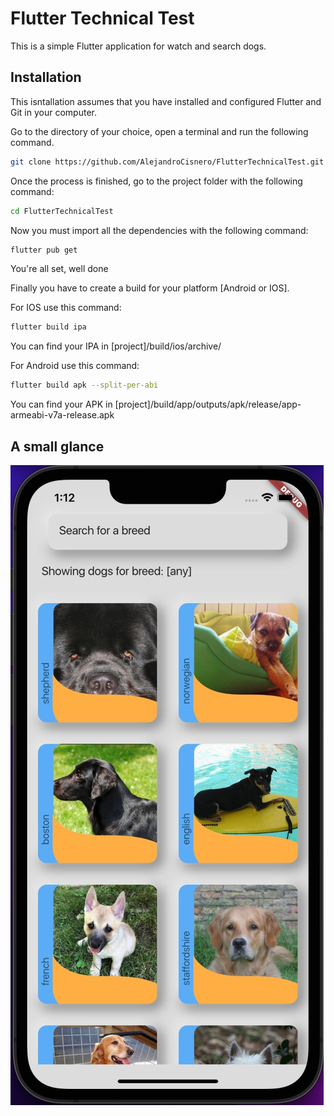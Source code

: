 # Flutter Technical Test

This is a simple Flutter application for watch and search dogs.

## Installation

This isntallation assumes that you have installed and configured Flutter and Git in your computer.

Go to the directory of your choice, open a terminal and run the following command.

```bash
git clone https://github.com/AlejandroCisnero/FlutterTechnicalTest.git
```
Once the process is finished, go to the project folder with the following command:

```bash
cd FlutterTechnicalTest
```
Now you must import all the dependencies with the following command:

```bash
flutter pub get
```

You're all set, well done

Finally you have to create a build for your platform [Android or IOS].

For IOS use this command:

```bash
flutter build ipa 
```
You can find your IPA in [project]/build/ios/archive/

For Android use this command:

```bash
flutter build apk --split-per-abi
```
You can find your APK in [project]/build/app/outputs/apk/release/app-armeabi-v7a-release.apk

## A small glance

![Flutter Technical Test Home Page Screenshot](https://github.com/AlejandroCisnero/FlutterTechnicalTest/blob/develop/FlutterTechnicalTestHomePage.jpeg)